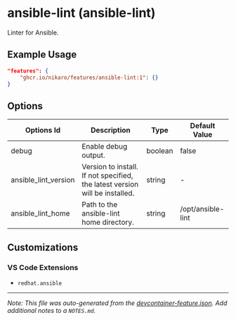 
# ansible-lint (ansible-lint)

Linter for Ansible.

## Example Usage

```json
"features": {
    "ghcr.io/nikaro/features/ansible-lint:1": {}
}
```

## Options

| Options Id | Description | Type | Default Value |
|-----|-----|-----|-----|
| debug | Enable debug output. | boolean | false |
| ansible_lint_version | Version to install. If not specified, the latest version will be installed. | string | - |
| ansible_lint_home | Path to the ansible-lint home directory. | string | /opt/ansible-lint |

## Customizations

### VS Code Extensions

- `redhat.ansible`



---

_Note: This file was auto-generated from the [devcontainer-feature.json](https://github.com/nikaro/features/blob/main/src/ansible-lint/devcontainer-feature.json).  Add additional notes to a `NOTES.md`._
